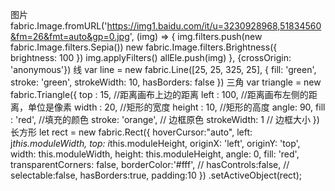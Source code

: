 图片
fabric.Image.fromURL('https://img1.baidu.com/it/u=3230928968,51834560&fm=26&fmt=auto&gp=0.jpg', (img) => {
	img.filters.push(new fabric.Image.filters.Sepia())
	new fabric.Image.filters.Brightness({ brightness: 100 })
	img.applyFilters()
	allEle.push(img)
}, {crossOrigin: 'anonymous'})
线
var line = new fabric.Line([25, 25, 325, 25], {
	fill: 'green',
	stroke: 'green',
	strokeWidth: 10,
	hasBorders: false
})
三角
var triangle = new fabric.Triangle({
	top : 15, //距离画布上边的距离
	left : 100, //距离画布左侧的距离，单位是像素
	width : 20, //矩形的宽度
	height : 10, //矩形的高度
	angle: 90,
	fill : 'red', //填充的颜色
	stroke: 'orange', // 边框原色
	strokeWidth: 1 // 边框大小
})
长方形
let rect = new fabric.Rect({
	hoverCursor:"auto",
	left: j*this.moduleWidth,
	top: i*this.moduleHeight,
	originX: 'left',
	originY: 'top',
	width: this.moduleWidth,
	height: this.moduleHeight,
	angle: 0,
	fill: 'red',
	transparentCorners: false,
	borderColor:'#fff',
	// hasControls:false,
	// selectable:false,
	hasBorders:true,
	padding:10
})
.setActiveObject(rect);